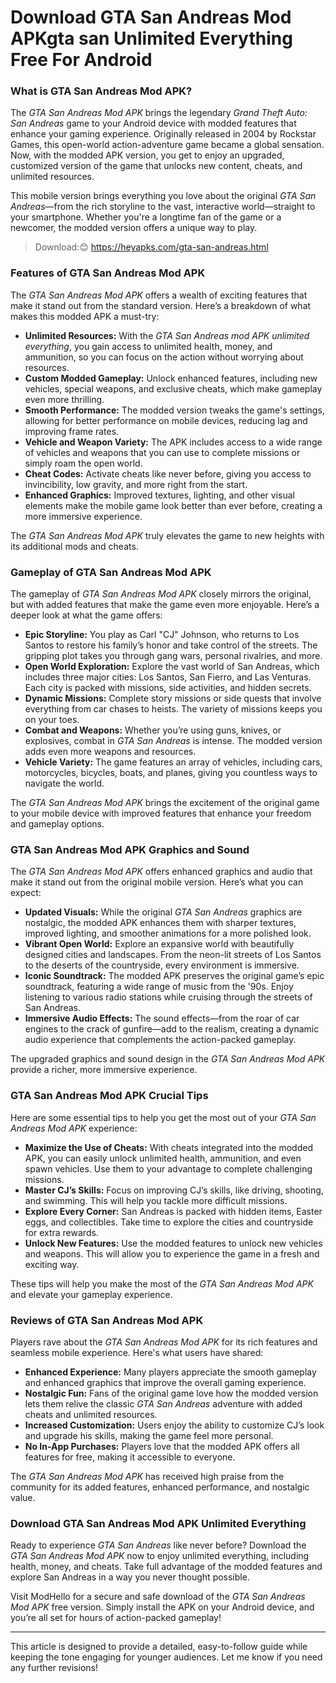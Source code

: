 # Download GTA San Andreas Mod APKgta san Unlimited Everything  Free For Android 
### **What is GTA San Andreas Mod APK?**

The *GTA San Andreas Mod APK* brings the legendary *Grand Theft Auto: San Andreas* game to your Android device with modded features that enhance your gaming experience. Originally released in 2004 by Rockstar Games, this open-world action-adventure game became a global sensation. Now, with the modded APK version, you get to enjoy an upgraded, customized version of the game that unlocks new content, cheats, and unlimited resources.

This mobile version brings everything you love about the original *GTA San Andreas*—from the rich storyline to the vast, interactive world—straight to your smartphone. Whether you're a longtime fan of the game or a newcomer, the modded version offers a unique way to play.

>Download:😊 https://heyapks.com/gta-san-andreas.html

### **Features of GTA San Andreas Mod APK**

The *GTA San Andreas Mod APK* offers a wealth of exciting features that make it stand out from the standard version. Here’s a breakdown of what makes this modded APK a must-try:

- **Unlimited Resources:** With the *GTA San Andreas mod APK unlimited everything*, you gain access to unlimited health, money, and ammunition, so you can focus on the action without worrying about resources.
- **Custom Modded Gameplay:** Unlock enhanced features, including new vehicles, special weapons, and exclusive cheats, which make gameplay even more thrilling.
- **Smooth Performance:** The modded version tweaks the game's settings, allowing for better performance on mobile devices, reducing lag and improving frame rates.
- **Vehicle and Weapon Variety:** The APK includes access to a wide range of vehicles and weapons that you can use to complete missions or simply roam the open world.
- **Cheat Codes:** Activate cheats like never before, giving you access to invincibility, low gravity, and more right from the start.
- **Enhanced Graphics:** Improved textures, lighting, and other visual elements make the mobile game look better than ever before, creating a more immersive experience.

The *GTA San Andreas Mod APK* truly elevates the game to new heights with its additional mods and cheats.

### **Gameplay of GTA San Andreas Mod APK**

The gameplay of *GTA San Andreas Mod APK* closely mirrors the original, but with added features that make the game even more enjoyable. Here’s a deeper look at what the game offers:

- **Epic Storyline:** You play as Carl "CJ" Johnson, who returns to Los Santos to restore his family’s honor and take control of the streets. The gripping plot takes you through gang wars, personal rivalries, and more.
- **Open World Exploration:** Explore the vast world of San Andreas, which includes three major cities: Los Santos, San Fierro, and Las Venturas. Each city is packed with missions, side activities, and hidden secrets.
- **Dynamic Missions:** Complete story missions or side quests that involve everything from car chases to heists. The variety of missions keeps you on your toes.
- **Combat and Weapons:** Whether you’re using guns, knives, or explosives, combat in *GTA San Andreas* is intense. The modded version adds even more weapons and resources.
- **Vehicle Variety:** The game features an array of vehicles, including cars, motorcycles, bicycles, boats, and planes, giving you countless ways to navigate the world.

The *GTA San Andreas Mod APK* brings the excitement of the original game to your mobile device with improved features that enhance your freedom and gameplay options.

### **GTA San Andreas Mod APK Graphics and Sound**

The *GTA San Andreas Mod APK* offers enhanced graphics and audio that make it stand out from the original mobile version. Here’s what you can expect:

- **Updated Visuals:** While the original *GTA San Andreas* graphics are nostalgic, the modded APK enhances them with sharper textures, improved lighting, and smoother animations for a more polished look.
- **Vibrant Open World:** Explore an expansive world with beautifully designed cities and landscapes. From the neon-lit streets of Los Santos to the deserts of the countryside, every environment is immersive.
- **Iconic Soundtrack:** The modded APK preserves the original game’s epic soundtrack, featuring a wide range of music from the '90s. Enjoy listening to various radio stations while cruising through the streets of San Andreas.
- **Immersive Audio Effects:** The sound effects—from the roar of car engines to the crack of gunfire—add to the realism, creating a dynamic audio experience that complements the action-packed gameplay.

The upgraded graphics and sound design in the *GTA San Andreas Mod APK* provide a richer, more immersive experience.

### **GTA San Andreas Mod APK Crucial Tips**

Here are some essential tips to help you get the most out of your *GTA San Andreas Mod APK* experience:

- **Maximize the Use of Cheats:** With cheats integrated into the modded APK, you can easily unlock unlimited health, ammunition, and even spawn vehicles. Use them to your advantage to complete challenging missions.
- **Master CJ’s Skills:** Focus on improving CJ’s skills, like driving, shooting, and swimming. This will help you tackle more difficult missions.
- **Explore Every Corner:** San Andreas is packed with hidden items, Easter eggs, and collectibles. Take time to explore the cities and countryside for extra rewards.
- **Unlock New Features:** Use the modded features to unlock new vehicles and weapons. This will allow you to experience the game in a fresh and exciting way.

These tips will help you make the most of the *GTA San Andreas Mod APK* and elevate your gameplay experience.

### **Reviews of GTA San Andreas Mod APK**

Players rave about the *GTA San Andreas Mod APK* for its rich features and seamless mobile experience. Here's what users have shared:

- **Enhanced Experience:** Many players appreciate the smooth gameplay and enhanced graphics that improve the overall gaming experience.
- **Nostalgic Fun:** Fans of the original game love how the modded version lets them relive the classic *GTA San Andreas* adventure with added cheats and unlimited resources.
- **Increased Customization:** Users enjoy the ability to customize CJ’s look and upgrade his skills, making the game feel more personal.
- **No In-App Purchases:** Players love that the modded APK offers all features for free, making it accessible to everyone.

The *GTA San Andreas Mod APK* has received high praise from the community for its added features, enhanced performance, and nostalgic value.

### **Download GTA San Andreas Mod APK Unlimited Everything**

Ready to experience *GTA San Andreas* like never before? Download the *GTA San Andreas Mod APK* now to enjoy unlimited everything, including health, money, and cheats. Take full advantage of the modded features and explore San Andreas in a way you never thought possible.

Visit ModHello for a secure and safe download of the *GTA San Andreas Mod APK* free version. Simply install the APK on your Android device, and you’re all set for hours of action-packed gameplay!

---

This article is designed to provide a detailed, easy-to-follow guide while keeping the tone engaging for younger audiences. Let me know if you need any further revisions!
